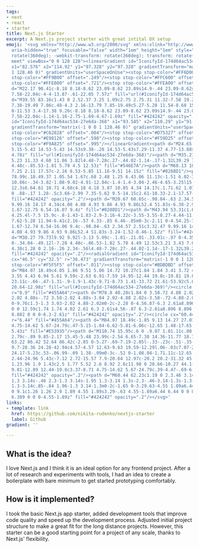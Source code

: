 ```yaml
---
tags:
- next
- react
- starter
title: Next.js Starter
excerpt: A Next.js project starter with great intital DX setup
emoji: '<svg xmlns="http://www.w3.org/2000/svg" xmlns:xlink="http://www.w3.org/1999/xlink"
  aria-hidden="true" focusable="false" width="1em" height="1em" style="-ms-transform:
  rotate(360deg); -webkit-transform: rotate(360deg); transform: rotate(360deg);" preserveAspectRatio="xMidYMid
  meet" viewBox="0 0 128 128"><linearGradient id="IconifyId-174d64ac534-27e6da-367"
  x1="82.576" x2="114.92" y1="97.328" y2="97.328" gradientTransform="matrix(-1 0 0
  1 128.46 0)" gradientUnits="userSpaceOnUse"><stop stop-color="#FF6D00" offset="0"/><stop
  stop-color="#FF9B00" offset=".249"/><stop stop-color="#FFC600" offset=".513"/><stop
  stop-color="#FFE000" offset=".721"/><stop stop-color="#FFEA00" offset=".844"/></linearGradient><path
  d="M22.17 90.41c-8.18 8.18-8.62 23.09-8.62 23.09s14.9-.44 23.09-8.62s11.58-18.05
  7.58-22.04c-4-4-13.87-.61-22.05 7.57z" fill="url(#IconifyId-174d64ac534-27e6da-367)"/><path
  d="M39.55 83.16c1.43 0 2.52.37 3.25 1.09c2.75 2.75.31 11.32-7.58 19.22c-5.7 5.7-15.19
  7.38-19.49 7.86c.48-4.3 2.16-13.79 7.85-19.49c5.27-5.28 11.54-8.68 15.97-8.68m0-2c-4.81
  0-11.53 3.4-17.38 9.26c-8.18 8.18-8.62 23.09-8.62 23.09s14.9-.44 23.09-8.62s11.58-18.05
  7.58-22.04c-1.14-1.16-2.75-1.69-4.67-1.69z" fill="#424242" opacity=".2"/><linearGradient
  id="IconifyId-174d64ac534-27e6da-368" x1="93.545" x2="110.29" y1="91.956" y2="109.21"
  gradientTransform="matrix(-1 0 0 1 128.46 0)" gradientUnits="userSpaceOnUse"><stop
  stop-color="#C62828" offset=".004"/><stop stop-color="#D75327" offset=".271"/><stop
  stop-color="#E98126" offset=".598"/><stop stop-color="#F59D25" offset=".85"/><stop
  stop-color="#F9A825" offset=".995"/></linearGradient><path d="M24.65 93.29c-5.15
  5.15-5.43 14.53-5.43 14.53s9.38-.28 14.53-5.43s7.29-11.37 4.77-13.88s-8.71-.38-13.87
  4.78z" fill="url(#IconifyId-174d64ac534-27e6da-368)"/><path d="M35.21 93.38c4.9
  5.23 11.33 4.68 11.86 3.82l4.48-7.28c.27-.44.02-1.14-.17-1.32L39.29 76.51c-.19-.19-.86-.41-1.3-.14l-7.28
  4.48c-.85.53-1.81 5.78 4.5 12.53z" fill="#546E7A"/><path d="M68.13 106.68c-1 .81-2.34.63-2.51-.57c-.47-3.32-.16-9.99-4.34-14.17c-4.08-4.08-10.71-4.68-10.71-4.68l24.96-12.3s4.7
  7.25 2.11 17.57c-2.16 8.53-5.85 11.16-9.51 14.15z" fill="#0288D1"/><path d="M74.12
  78.99c.18.49.37 1.05.54 1.67c.68 2.48 1.25 6.43.06 11.13c-1.51 6.02-3.77 8.6-6.42
  10.86c-.34-3.82-1.08-9.02-4.91-12.84c-1.4-1.4-3.04-2.46-4.65-3.25l15.38-7.57m1.4-4.03l-24.96
  12.3s6.64.61 10.71 4.68c4.18 4.18 3.87 10.85 4.34 14.17c.1.71.62 1.07 1.23 1.07c.42
  0 .88-.17 1.28-.5c3.66-2.99 7.35-5.62 9.5-14.15c2.61-10.33-2.1-17.57-2.1-17.57z"
  fill="#424242" opacity=".2"/><path d="M20.67 60.65c-.98.84-.63 2.34.57 2.51c3.32.47
  9.99.16 14.17 4.34c4.08 4.08 4.93 9.86 4.93 9.86L52.4 51.83s-6.38-2.99-15.66-.58c-6.4
  1.67-12.75 6.54-16.07 9.4z" fill="#0288D1"/><path d="M43.94 53.31c1.67 0 3.11.18
  4.25.4l-7.5 15.9c-.8-1.43-1.83-2.9-3.16-4.22c-3.55-3.55-8.27-4.44-11.99-4.82c3.23-2.46
  7.62-5.28 11.94-6.41c2.16-.57 4.33-.85 6.46-.85m0-3c-2.11 0-4.54.25-7.2.94c-6.4
  1.67-12.74 6.54-16.06 9.4c-.98.84-.63 2.34.57 2.51c3.32.47 9.99.16 14.17 4.34c4.08
  4.08 4.93 9.86 4.93 9.86L52.4 51.83s-3.24-1.52-8.46-1.52z" fill="#424242" opacity=".2"/><path
  d="M38.27 79.73l9.92 9.92l-3.13 5.09c-.1.01-.21.01-.33.01c-.97 0-4.35-.25-7.33-3.43c-3.77-4.03-4.36-7.18-4.31-8.41l5.18-3.18m.21-3.49c-.17
  0-.34.04-.49.12l-7.28 4.48c-.86.53-1.82 5.78 4.49 12.53c3.21 3.43 7.08 4.38 9.52
  4.38c1.28 0 2.16-.26 2.34-.56l4.48-7.28c.27-.44.02-1.14-.17-1.32L39.29 76.51c-.12-.12-.46-.27-.81-.27z"
  fill="#424242" opacity=".2"/><radialGradient id="IconifyId-174d64ac534-27e6da-369"
  cx="46.5" cy="32.5" r="36.473" gradientTransform="matrix(-1 0 0 1 128.46 0)" gradientUnits="userSpaceOnUse"><stop
  stop-color="#F5F5F5" offset=".011"/><stop stop-color="#BDBDBD" offset="1"/></radialGradient><path
  d="M84.07 18.49c4.05 1.86 9.51 5.06 14.72 10.27c1.84 1.84 3.41 3.72 4.77 5.56c2.63
  3.55 4.43 6.94 5.61 9.59c-2.63 6.91-7.59 14.95-12.44 19.8c-19.81 19.81-41.69 31.12-53.01
  23.11c-.66-.47-1.31-.9-1.9-1.43c-9.71-8.73 1.41-33.72 21.61-53.92c5.07-5.07 13.52-10.25
  20.64-12.98z" fill="url(#IconifyId-174d64ac534-27e6da-369)"/><circle cx="78.8" cy="47.18"
  r="8.9" fill="#455A64"/><path d="M78.8 40.28c1.84 0 3.58.72 4.88 2.02s2.02 3.04
  2.02 4.88s-.72 3.58-2.02 4.88s-3.04 2.02-4.88 2.02s-3.58-.72-4.88-2.02c-2.69-2.69-2.69-7.07
  0-9.76c1.3-1.3 3.03-2.02 4.88-2.02m0-2c-2.28 0-4.56.87-6.3 2.61a8.896 8.896 0 0
  0 0 12.59c1.74 1.74 4.02 2.61 6.3 2.61s4.56-.87 6.3-2.61a8.896 8.896 0 0 0 0-12.59a8.882
  8.882 0 0 0-6.3-2.61z" fill="#424242" opacity=".2"/><circle cx="60.44" cy="66.67"
  r="6.44" fill="#455A64"/><path d="M84.07 18.49c-1.85 9.13 14.27 27.01 25.1 25.42c3.37-8.71
  4.75-14.62 5.67-24.79c.47-5.15-1.04-6.62-5.81-6.06c-12.65 1.48-17.65 2.44-24.96
  5.43z" fill="#E53935"/><path d="M110.74 15.95c.6 0 .9.07 1.01.11c.08.18.28.88.11
  2.79c-.89 9.85-2.17 15.45-5.48 23.99c-2.54 6.65-7.38 14.36-11.77 18.75C79.3 76.9
  63.22 86.42 52.64 86.42c-2.85 0-5.27-.69-7.19-2.05l-.33-.23c-.51-.35-.94-.66-1.3-.98c-1.62-1.46-2.48-3.69-2.56-6.63c-.28-10.7
  9.7-28.36 24.28-42.94c4.57-4.57 12.63-9.63 19.59-12.29l.06-.03c7.07-2.89 11.99-3.8
  24.17-5.23c.53-.06.99-.09 1.38-.09m0-3c-.52 0-1.08.04-1.71.11c-12.65 1.48-17.65
  2.44-24.96 5.43c-7.12 2.72-15.57 7.9-20.64 12.97c-20.2 20.2-31.32 45.19-21.61 53.92c.58.52
  1.23.96 1.9 1.43c2.5 1.77 5.52 2.6 8.92 2.6c11.98 0 28.66-10.27 44.1-25.7c4.85-4.85
  9.81-12.89 12.44-19.8c3.37-8.71 4.75-14.62 5.67-24.79c.39-4.47-.69-6.17-4.11-6.17z"
  fill="#424242" opacity=".2"/><path d="M60.44 62.23c1.19 0 2.3.46 3.14 1.3s1.3 1.95
  1.3 3.14s-.46 2.3-1.3 3.14s-1.95 1.3-3.14 1.3s-2.3-.46-3.14-1.3s-1.3-1.95-1.3-3.14s.46-2.3
  1.3-3.14c.85-.84 1.96-1.3 3.14-1.3m0-2c-1.65 0-3.29.63-4.55 1.89a6.44 6.44 0 0 0
  0 9.1c1.26 1.26 2.9 1.89 4.55 1.89s3.29-.63 4.55-1.89a6.44 6.44 0 0 0 0-9.1a6.389
  6.389 0 0 0-4.55-1.89z" fill="#424242" opacity=".2"/></svg>'
links:
- template: link
  href: https://github.com/nikita-rudenko/nextjs-starter
  label: Github
gradient: ''

---
```

## What is the idea?

I love Next.js and I think it is an ideal option for any frontend project. After a lot of research and experiments with tools, I had an idea to create a boilerplate with bare minimum to get started prototyping comfortably.

## How is it implemented?

I took the basic Next.js app starter, added development tools that improve code quality and speed up the development process. Adjusted initial project structure to make a great fit for the long distance projects. However, this starter can be a good starting point for a project of any scale, thanks to Next.js' flexibility.
